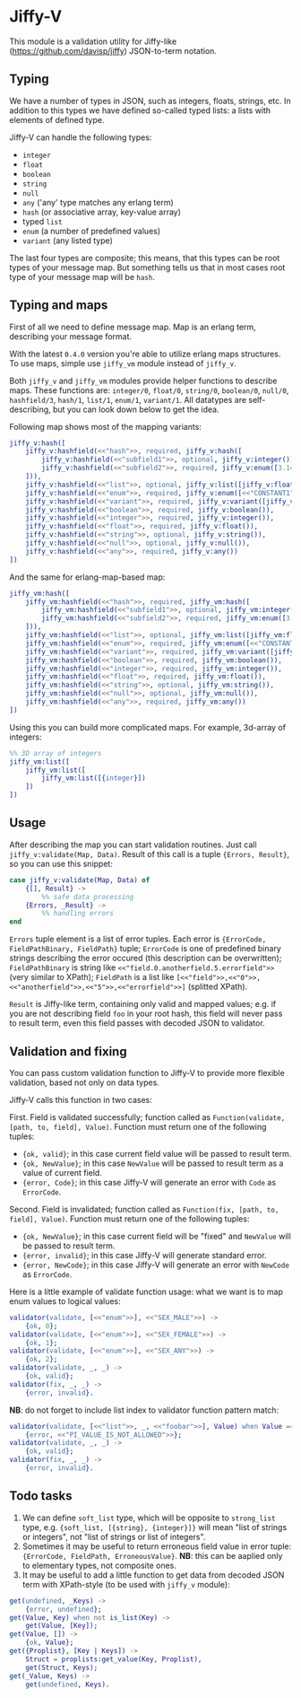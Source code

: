 Jiffy-V
=======

This module is a validation utility for Jiffy-like (https://github.com/davisp/jiffy) JSON-to-term notation.

Typing
------

We have a number of types in JSON, such as integers, floats, strings, etc. In addition to this types we have defined so-called typed lists: a lists with elements of defined type.

Jiffy-V can handle the following types:

 - `integer`
 - `float`
 - `boolean`
 - `string`
 - `null`
 - `any` ('any' type matches any erlang term)
 - `hash` (or associative array, key-value array)
 - typed `list`
 - `enum` (a number of predefined values)
 - `variant` (any listed type)

The last four types are composite; this means, that this types can be root types of your message map. But something tells us that in most cases root type of your message map will be `hash`.

Typing and maps
---------------

First of all we need to define message map. Map is an erlang term, describing your message format.

With the latest `0.4.0` version you're able to utilize erlang maps structures. To use maps, simple use `jiffy_vm` module instead of `jiffy_v`.

Both `jiffy_v` and `jiffy_vm` modules provide helper functions to describe maps. These functions are: `integer/0`, `float/0`, `string/0`, `boolean/0`, `null/0`, `hashfield/3`, `hash/1`, `list/1`, `enum/1`, `variant/1`. All datatypes are self-describing, but you can look down below to get the idea.

Following map shows most of the mapping variants:

```erlang
jiffy_v:hash([
    jiffy_v:hashfield(<<"hash">>, required, jiffy_v:hash([
        jiffy_v:hashfield(<<"subfield1">>, optional, jiffy_v:integer()),
        jiffy_v:hashfield(<<"subfield2">>, required, jiffy_v:enum([3.14, 2.71]))
    ])),
    jiffy_v:hashfield(<<"list">>, optional, jiffy_v:list([jiffy_v:float(), jiffy_v:boolean()])),
    jiffy_v:hashfield(<<"enum">>, required, jiffy_v:enum([<<"CONSTANT1">>, <<"CONSTANT2">>])),
    jiffy_v:hashfield(<<"variant">>, required, jiffy_v:variant([jiffy_v:integer(), jiffy_v:string()])),
    jiffy_v:hashfield(<<"boolean">>, required, jiffy_v:boolean()),
    jiffy_v:hashfield(<<"integer">>, required, jiffy_v:integer()),
    jiffy_v:hashfield(<<"float">>, required, jiffy_v:float()),
    jiffy_v:hashfield(<<"string">>, optional, jiffy_v:string()),
    jiffy_v:hashfield(<<"null">>, optional, jiffy_v:null()),
    jiffy_v:hashfield(<<"any">>, required, jiffy_v:any())
])
```

And the same for erlang-map-based map:

```erlang
jiffy_vm:hash([
    jiffy_vm:hashfield(<<"hash">>, required, jiffy_vm:hash([
        jiffy_vm:hashfield(<<"subfield1">>, optional, jiffy_vm:integer()),
        jiffy_vm:hashfield(<<"subfield2">>, required, jiffy_vm:enum([3.14, 2.71]))
    ])),
    jiffy_vm:hashfield(<<"list">>, optional, jiffy_vm:list([jiffy_vm:float(), jiffy_vm:boolean()])),
    jiffy_vm:hashfield(<<"enum">>, required, jiffy_vm:enum([<<"CONSTANT1">>, <<"CONSTANT2">>])),
    jiffy_vm:hashfield(<<"variant">>, required, jiffy_vm:variant([jiffy_vm:integer(), jiffy_vm:string()])),
    jiffy_vm:hashfield(<<"boolean">>, required, jiffy_vm:boolean()),
    jiffy_vm:hashfield(<<"integer">>, required, jiffy_vm:integer()),
    jiffy_vm:hashfield(<<"float">>, required, jiffy_vm:float()),
    jiffy_vm:hashfield(<<"string">>, optional, jiffy_vm:string()),
    jiffy_vm:hashfield(<<"null">>, optional, jiffy_vm:null()),
    jiffy_vm:hashfield(<<"any">>, required, jiffy_vm:any())
])
```



Using this you can build more complicated maps. For example, 3d-array of integers:

```erlang
%% 3D array of integers
jiffy_vm:list([
    jiffy_vm:list([
        jiffy_vm:list([{integer}])
    ])
])
```



Usage
-----

After describing the map you can start validation routines. Just call `jiffy_v:validate(Map, Data)`. Result of this call is a tuple `{Errors, Result}`, so you can use this snippet:

```erlang
case jiffy_v:validate(Map, Data) of
    {[], Result} ->
        %% safe data processing
    {Errors, _Result} ->
        %% handling errors
end
```



`Errors` tuple element is a list of error tuples. Each error is `{ErrorCode, FieldPathBinary, FieldPath}` tuple; `ErrorCode` is one of predefined binary strings describing the error occured (this description can be overwritten); `FieldPathBinary` is string like `<<"field.0.anotherfield.5.errorfield">>` (very similar to XPath); `FieldPath` is a list like `[<<"field">>,<<"0">>,<<"anotherfield">>,<<"5">>,<<"errorfield">>]` (splitted XPath).

`Result` is Jiffy-like term, containing only valid and mapped values; e.g. if you are not describing field `foo` in your root hash, this field will never pass to result term, even this field passes with decoded JSON to validator.

Validation and fixing
---------------------

You can pass custom validation function to Jiffy-V to provide more flexible validation, based not only on data types.

Jiffy-V calls this function in two cases:

First. Field is validated successfully; function called as `Function(validate, [path, to, field], Value)`. Function must return one of the following tuples:

 - `{ok, valid}`; in this case current field value will be passed to result term.
 - `{ok, NewValue}`; in this case `NewValue` will be passed to result term as a value of current field.
 - `{error, Code}`; in this case Jiffy-V will generate an error with `Code` as `ErrorCode`.

Second. Field is invalidated; function called as `Function(fix, [path, to, field], Value)`. Function must return one of the following tuples:

 - `{ok, NewValue}`; in this case current field will be "fixed" and `NewValue` will be passed to result term.
 - `{error, invalid}`; in this case Jiffy-V will generate standard error.
 - `{error, NewCode}`; in this case Jiffy-V will generate an error with `NewCode` as `ErrorCode`.

Here is a little example of validate function usage: what we want is to map enum values to logical values:

```erlang
validator(validate, [<<"enum">>], <<"SEX_MALE">>) ->
    {ok, 0};
validator(validate, [<<"enum">>], <<"SEX_FEMALE">>) ->
    {ok, 1};
validator(validate, [<<"enum">>], <<"SEX_ANY">>) ->
    {ok, 2};
validator(validate, _, _) ->
    {ok, valid};
validator(fix, _, _) ->
    {error, invalid}.
```



**NB**: do not forget to include list index to validator function pattern match:

```erlang
validator(validate, [<<"list">>, _, <<"foobar">>], Value) when Value == 3.14 ->
    {error, <<"PI_VALUE_IS_NOT_ALLOWED">>};
validator(validate, _, _) ->
    {ok, valid};
validator(fix, _, _) ->
    {error, invalid}.
```



Todo tasks
----------

1. We can define `soft_list` type, which will be opposite to `strong_list` type, e.g. `{soft_list, [{string}, {integer}]}` will mean "list of strings or integers", not "list of strings or list of integers".
2. Sometimes it may be useful to return erroneous field value in error tuple: `{ErrorCode, FieldPath, ErroneousValue}`. **NB**: this can be aaplied only to elementary types, not composite ones.
3. It may be useful to add a little function to get data from decoded JSON term with XPath-style (to be used with `jiffy_v` module):

```erlang
get(undefined, _Keys) ->
    {error, undefined};
get(Value, Key) when not is_list(Key) ->
    get(Value, [Key]);
get(Value, []) ->
    {ok, Value};
get({Proplist}, [Key | Keys]) ->
    Struct = proplists:get_value(Key, Proplist),
    get(Struct, Keys);
get(_Value, Keys) ->
    get(undefined, Keys).
```
